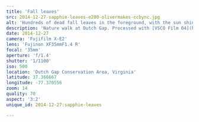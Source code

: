 ```yaml
---
title: 'Fall leaves'
src: 2014-12-27-sapphie-leaves-e200-olivermakes-ccbync.jpg
alt: 'Hundreds of dead fall leaves in the foreground, with the sun shining through woods, and the sillhouette of a dog'
description: 'Nature walk at Dutch Gap. Processed with [VSCO Film 04](http://vsco.co/film) (Kodak E200)'
date: 2014-12-27
camera: 'Fujifilm X-E2'
lens: 'Fujinon XF35mmF1.4 R'
focal: '35mm'
aperture: 'f/1.4'
shutter: '1/1100'
iso: 500
location: 'Dutch Gap Conservation Area, Virginia'
latitude: 37.366667
longitude: -77.370556
zoom: 14
quality: 70
aspect: '3:2'
unique_id: 2014-12-27:sapphie-leaves

---
```


